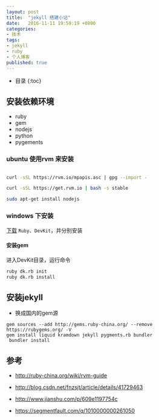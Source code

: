 ```yaml
---
layout: post
title:  "jekyll 搭建小记"
date:   2016-11-11 19:59:19 +0800
categories:
- 技术
tags:
- jekyll
- ruby
- 个人博客
published: true
---
```


* 目录
{:toc}

<!-- 命令行下安装 -->

## 安装依赖环境
- ruby
- gem
- nodejs
- python
- pygements

### ubuntu 使用rvm 来安装


```sh

curl -sSL https://rvm.io/mpapis.asc | gpg --import -

curl -sSL https://get.rvm.io | bash -s stable

sudo apt-get install nodejs

```

### windows 下安装

[下载](http://rubyinstaller.org/downloads/) `Ruby`、`DevKit`，并分别安装

#### 安装gem

进入DevKit目录，运行命令

```sh
ruby dk.rb init
ruby dk.rb install

```

## 安装jekyll

- 换成国内的gem源

```shell
gem sources --add http://gems.ruby-china.org/ --remove https://rubygems.org/ -V
gem install liquid kramdown jekyll pygments.rb bundler
 bundler install
```
## 参考

- http://ruby-china.org/wiki/rvm-guide

- http://blog.csdn.net/fnzsjt/article/details/41729463

- http://www.jianshu.com/p/609e1197754c

- https://segmentfault.com/q/1010000000261050
